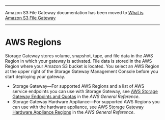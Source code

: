 --------

Amazon S3 File Gateway documentation has been moved to [What is Amazon S3 File Gateway](https://docs.aws.amazon.com/filegateway/latest/files3/WhatIsStorageGateway.html)

--------

# AWS Regions<a name="available-regions-intro"></a>

Storage Gateway stores volume, snapshot, tape, and file data in the AWS Region in which your gateway is activated\. File data is stored in the AWS Region where your Amazon S3 bucket is located\. You select an AWS Region at the upper right of the Storage Gateway Management Console before you start deploying your gateway\. 
+ Storage Gateway—For supported AWS Regions and a list of AWS service endpoints you can use with Storage Gateway, see [AWS Storage Gateway Endpoints and Quotas](https://docs.aws.amazon.com/general/latest/gr/sg.html) in the *AWS General Reference*\.
+ Storage Gateway Hardware Appliance—For supported AWS Regions you can use with the hardware appliance, see [AWS Storage Gateway Hardware Appliance Regions](https://docs.aws.amazon.com/general/latest/gr/sg.html#sg-hardware-appliance) in the *AWS General Reference*\. 